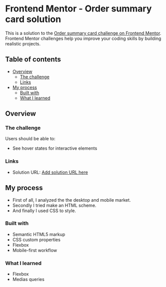# Frontend Mentor - Order summary card solution

This is a solution to the [Order summary card challenge on Frontend Mentor](https://www.frontendmentor.io/challenges/order-summary-component-QlPmajDUj). Frontend Mentor challenges help you improve your coding skills by building realistic projects. 

## Table of contents

- [Overview](#overview)
  - [The challenge](#the-challenge)
  - [Links](#links)
- [My process](#my-process)
  - [Built with](#built-with)
  - [What I learned](#what-i-learned)
   
 ## Overview

### The challenge

Users should be able to:

- See hover states for interactive elements

### Links

- Solution URL: [Add solution URL here](https://github.com/Marc-Philippe-dev/Order-Summary.git)


## My process
- First of all, I analyzed the the desktop and mobile market.
- Secondly I tried make an HTML scheme. 
- And finally I used CSS to style.
### Built with

- Semantic HTML5 markup
- CSS custom properties
- Flexbox
- Mobile-first workflow

### What I learned

- Flexbox 
- Medias queries

